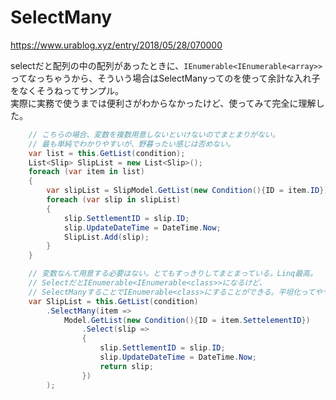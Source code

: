 # SelectMany

<https://www.urablog.xyz/entry/2018/05/28/070000>  

selectだと配列の中の配列があったときに、`IEnumerable<IEnumerable<array>>`ってなっちゃうから、そういう場合はSelectManyってのを使って余計な入れ子をなくそうねってサンプル。  
実際に実務で使うまでは便利さがわからなかったけど、使ってみて完全に理解した。  

``` C# : Foreachで頑張った場合
    // こちらの場合、変数を複数用意しないといけないのでまとまりがない。
    // 最も単純でわかりやすいが、野暮ったい感じは否めない。
    var list = this.GetList(condition);
    List<Slip> SlipList = new List<Slip>();
    foreach (var item in list)
    {
        var slipList = SlipModel.GetList(new Condition(){ID = item.ID});
        foreach (var slip in slipList)
        {
            slip.SettlementID = slip.ID;
            slip.UpdateDateTime = DateTime.Now;
            SlipList.Add(slip);
        }
    }
```

``` C# : SelectManyの場合
    // 変数なんて用意する必要はない。とてもすっきりしてまとまっている。Linq最高。
    // SelectだとIEnumerable<IEnumerable<class>>になるけど、
    // SelectManyすることでIEnumerable<class>にすることができる。平坦化ってやつ。
    var SlipList = this.GetList(condition)
        .SelectMany(item => 
            Model.GetList(new Condition(){ID = item.SettelementID})
                .Select(slip =>
                {
                    slip.SettlementID = slip.ID;
                    slip.UpdateDateTime = DateTime.Now;
                    return slip;
                })
        );
```
